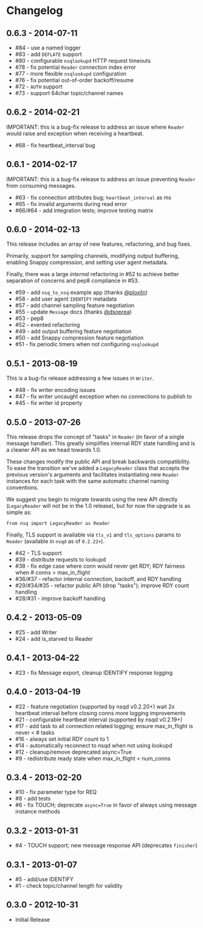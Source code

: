 # Changelog

## 0.6.3 - 2014-07-11

 * #84 - use a named logger
 * #83 - add `DEFLATE` support
 * #80 - configurable `nsqlookupd` HTTP request timeouts
 * #78 - fix potential `Reader` connection index error
 * #77 - more flexible `nsqlookupd` configuration
 * #76 - fix potential out-of-order backoff/resume
 * #72 - `AUTH` support
 * #73 - support 64char topic/channel names

## 0.6.2 - 2014-02-21

IMPORTANT: this is a bug-fix release to address an issue where `Reader` would raise
and exception when receiving a heartbeat.

 * #68 - fix heartbeat_interval bug

## 0.6.1 - 2014-02-17

IMPORTANT: this is a bug-fix release to address an issue preventing `Reader` from
consuming messages.

 * #63 - fix connection attributes bug; `heartbeat_interval` as ms
 * #65 - fix invalid arguments during read error
 * #66/#64 - add integration tests; improve testing matrix

## 0.6.0 - 2014-02-13

This release includes an array of new features, refactoring, and bug fixes.

Primarily, support for sampling channels, modifying output buffering, enabling
Snappy compression, and setting user agent metadata.

Finally, there was a large *internal* refactoring in #52 to achieve better separation of
concerns and pep8 compliance in #53.

 * #59 - add `nsq_to_nsq` example app (thanks [@ploxiln](https://github.com/ploxiln))
 * #58 - add user agent `IDENTIFY` metadata
 * #57 - add channel sampling feature negotiation
 * #55 - update `Message` docs (thanks [@dsoprea](https://github.com/dsoprea))
 * #53 - pep8
 * #52 - evented refactoring
 * #49 - add output buffering feature negotiation
 * #50 - add Snappy compression feature negotiation
 * #51 - fix periodic timers when not configuring `nsqlookupd`

## 0.5.1 - 2013-08-19

This is a bug-fix release addressing a few issues in `Writer`.

 * #48 - fix writer encoding issues
 * #47 - fix writer uncaught exception when no connections to publish to
 * #45 - fix writer id property

## 0.5.0 - 2013-07-26

This release drops the concept of "tasks" in `Reader` (in favor of a single message handler). This
greatly simplifies internal RDY state handling and is a cleaner API as we head towards 1.0.

These changes modify the public API and break backwards compatibility. To ease the transition we've
added a `LegacyReader` class that accepts the previous version's arguments and facilitates
instantiating new `Reader` instances for each task with the same automatic channel naming
conventions.

We suggest you begin to migrate towards using the new API directly (`LegacyReader` will not be
in the 1.0 release), but for now the upgrade is as simple as:

    from nsq import LegacyReader as Reader

Finally, TLS support is available via `tls_v1` and `tls_options` params to `Reader` (available in
`nsqd` as of `0.2.22+`).

 * #42 - TLS support
 * #39 - distribute requests to lookupd
 * #38 - fix edge case where conn would never get RDY; RDY fairness when # conns > max_in_flight
 * #36/#37 - refactor internal connection, backoff, and RDY handling
 * #29/#34/#35 - refactor public API (drop "tasks"); improve RDY count handling
 * #28/#31 - improve backoff handling

## 0.4.2 - 2013-05-09

 * #25 - add Writer
 * #24 - add is_starved to Reader

## 0.4.1 - 2013-04-22

 * #23 - fix Message export, cleanup IDENTIFY response logging

## 0.4.0 - 2013-04-19

 * #22 - feature negotiation (supported by nsqd v0.2.20+)
         wait 2x heartbeat interval before closing conns
         more logging improvements
 * #21 - configurable heartbeat interval (supported by nsqd v0.2.19+)
 * #17 - add task to all connection related logging; ensure max_in_flight is never < # tasks
 * #16 - always set initial RDY count to 1
 * #14 - automatically reconnect to nsqd when not using lookupd
 * #12 - cleanup/remove deprecated async=True
 * #9 - redistribute ready state when max_in_flight < num_conns

## 0.3.4 - 2013-02-20
 
 * #10 - fix parameter type for REQ
 * #8 - add tests
 * #6 - fix TOUCH; deprecate `async=True` in favor of always using message instance methods

## 0.3.2 - 2013-01-31

 * #4 - TOUCH support; new message response API (deprecates `finisher`)

## 0.3.1 - 2013-01-07

 * #5 - add/use IDENTIFY
 * #1 - check topic/channel length for validity

## 0.3.0 - 2012-10-31

 * Initial Release
